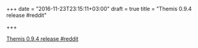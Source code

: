 +++
date = "2016-11-23T23:15:11+03:00"
draft = true
title = "Themis 0.9.4 release  #reddit"

+++

<p><a href="https://t.co/IUmsPu3hIR">Themis 0.9.4 release  #reddit</a></p>
